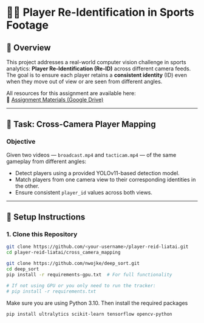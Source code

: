 # 🏃‍♂️ Player Re-Identification in Sports Footage


## 📌 Overview

This project addresses a real-world computer vision challenge in sports analytics: **Player Re-Identification (Re-ID)** across different camera feeds.  
The goal is to ensure each player retains a **consistent identity** (ID) even when they move out of view or are seen from different angles.

All resources for this assignment are available here:  
🔗 [Assignment Materials (Google Drive)](https://drive.google.com/drive/folders/1Nx6Hn0UUI6L-6i8WknXd4Cv2c3VjZTP?usp=sharing)

---

## 🎯 Task: Cross-Camera Player Mapping

### Objective

Given two videos — `broadcast.mp4` and `tacticam.mp4` — of the same gameplay from different angles:

- Detect players using a provided YOLOv11-based detection model.
- Match players from one camera view to their corresponding identities in the other.
- Ensure consistent `player_id` values across both views.

---

## 🔧 Setup Instructions

### 1. Clone this Repository

```bash
git clone https://github.com/<your-username>/player-reid-liatai.git
cd player-reid-liatai/cross_camera_mapping
```

```bash
git clone https://github.com/nwojke/deep_sort.git
cd deep_sort
pip install -r requirements-gpu.txt  # For full functionality

# If not using GPU or you only need to run the tracker:
# pip install -r requirements.txt
```

Make sure you are using Python 3.10. Then install the required packages

```bash
pip install ultralytics scikit-learn tensorflow opencv-python
```


